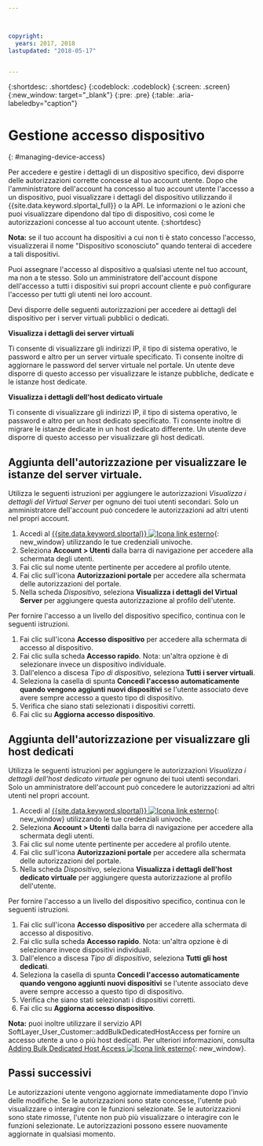 ```yaml
---



copyright:
  years: 2017, 2018
lastupdated: "2018-05-17"


---
```


{:shortdesc: .shortdesc}
{:codeblock: .codeblock}
{:screen: .screen}
{:new_window: target="_blank"}
{:pre: .pre}
{:table: .aria-labeledby="caption"}


# Gestione accesso dispositivo
{: #managing-device-access}

Per accedere e gestire i dettagli di un dispositivo specifico, devi disporre delle autorizzazioni corrette concesse al tuo account utente.  Dopo che l'amministratore dell'account ha concesso al tuo account utente l'accesso a un dispositivo, puoi visualizzare i dettagli del dispositivo utilizzando il {{site.data.keyword.slportal_full}} o la API.  Le informazioni o le azioni che puoi visualizzare dipendono dal tipo di dispositivo, così come le autorizzazioni concesse al tuo account utente.
{:shortdesc}

**Nota:** se il tuo account ha dispositivi a cui non ti è stato concesso l'accesso, visualizzerai il nome "Dispositivo sconosciuto" quando tenterai di accedere a tali dispositivi.

Puoi assegnare l'accesso al dispositivo a qualsiasi utente nel tuo account, ma non a te stesso. Solo un amministratore dell'account dispone dell'accesso a tutti i dispositivi sui propri account cliente e può configurare l'accesso per tutti gli utenti nei loro account. 

Devi disporre delle seguenti autorizzazioni per accedere ai dettagli del dispositivo per i server virtuali pubblici o dedicati.

**Visualizza i dettagli dei server virtuali**

Ti consente di visualizzare gli indirizzi IP, il tipo di sistema operativo, le password e altro per un server virtuale specificato.  Ti consente inoltre di aggiornare le password del server virtuale nel portale. Un utente deve disporre di questo accesso per visualizzare le istanze pubbliche, dedicate e le istanze host dedicate.

**Visualizza i dettagli dell'host dedicato virtuale**

Ti consente di visualizzare gli indirizzi IP, il tipo di sistema operativo, le password e altro per un host dedicato specificato.  Ti consente inoltre di migrare le istanze dedicate in un host dedicato differente. Un utente deve disporre di questo accesso per visualizzare gli host dedicati.

## Aggiunta dell'autorizzazione per visualizzare le istanze del server virtuale.
Utilizza le seguenti istruzioni per aggiungere le autorizzazioni *Visualizza i dettagli del Virtual Server* per ognuno dei tuoi utenti secondari. Solo un amministratore dell'account può concedere le autorizzazioni ad altri utenti nel propri account.  

1. Accedi al [{{site.data.keyword.slportal}} ![Icona link esterno](../icons/launch-glyph.svg "Icona link esterno")](https://control.softlayer.com/){: new_window} utilizzando le tue credenziali univoche.
2. Seleziona **Account > Utenti** dalla barra di navigazione per accedere alla schermata degli utenti.
3. Fai clic sul nome utente pertinente per accedere al profilo utente.
4. Fai clic sull'icona **Autorizzazioni portale** per accedere alla schermata delle autorizzazioni del portale.
5. Nella scheda *Dispositivo*, seleziona **Visualizza i dettagli del Virtual Server** per aggiungere questa autorizzazione al profilo dell'utente.

Per fornire l'accesso a un livello del dispositivo specifico, continua con le seguenti istruzioni.

1. Fai clic sull'icona **Accesso dispositivo** per accedere alla schermata di accesso al dispositivo.
2. Fai clic sulla scheda **Accesso rapido**. 
   Nota: un'altra opzione è di selezionare invece un dispositivo individuale.
3. Dall'elenco a discesa *Tipo di dispositivo*, seleziona **Tutti i server virtuali**.
4. Seleziona la casella di spunta **Concedi l'accesso automaticamente quando vengono aggiunti nuovi dispositivi** se l'utente associato deve avere sempre accesso a questo tipo di dispositivo.
5. Verifica che siano stati selezionati i dispositivi corretti.
6. Fai clic su **Aggiorna accesso dispositivo**.

## Aggiunta dell'autorizzazione per visualizzare gli host dedicati
Utilizza le seguenti istruzioni per aggiungere le autorizzazioni *Visualizza i dettagli dell'host dedicato virtuale* per ognuno dei tuoi utenti secondari. Solo un amministratore dell'account può concedere le autorizzazioni ad altri utenti nel propri account.

1. Accedi al [{{site.data.keyword.slportal}} ![Icona link esterno](../icons/launch-glyph.svg "Icona link esterno")](https://control.softlayer.com/){: new_window} utilizzando le tue credenziali univoche.
2. Seleziona **Account > Utenti** dalla barra di navigazione per accedere alla schermata degli utenti.
3. Fai clic sul nome utente pertinente per accedere al profilo utente.
4. Fai clic sull'icona **Autorizzazioni portale** per accedere alla schermata delle autorizzazioni del portale.
5. Nella scheda *Dispositivo*, seleziona **Visualizza i dettagli dell'host dedicato virtuale** per aggiungere questa autorizzazione al profilo dell'utente.

Per fornire l'accesso a un livello del dispositivo specifico, continua con le seguenti istruzioni.

1. Fai clic sull'icona **Accesso dispositivo** per accedere alla schermata di accesso al dispositivo.
2. Fai clic sulla scheda **Accesso rapido**. 
   Nota: un'altra opzione è di selezionare invece dispositivi individuali.
3. Dall'elenco a discesa *Tipo di dispositivo*, seleziona **Tutti gli host dedicati**.
4. Seleziona la casella di spunta **Concedi l'accesso automaticamente quando vengono aggiunti nuovi dispositivi** se l'utente associato deve avere sempre accesso a questo tipo di dispositivo.
5. Verifica che siano stati selezionati i dispositivi corretti.
6. Fai clic su **Aggiorna accesso dispositivo**.

**Nota:** puoi inoltre utilizzare il servizio API SoftLayer_User_Customer::addBulkDedicatedHostAccess per fornire un accesso utente a uno o più host dedicati. Per ulteriori informazioni, consulta [Adding Bulk Dedicated Host Access ![Icona link esterno](../icons/launch-glyph.svg "Icona link esterno")](https://softlayer.github.io/reference/services/SoftLayer_User_Customer/addBulkDedicatedHostAccess/){: new_window}.  

## Passi successivi
Le autorizzazioni utente vengono aggiornate immediatamente dopo l'invio delle modifiche. Se le autorizzazioni sono state concesse, l'utente può visualizzare o interagire con le funzioni selezionate. Se le autorizzazioni sono state rimosse, l'utente non può più visualizzare o interagire con le funzioni selezionate. Le autorizzazioni possono essere nuovamente aggiornate in qualsiasi momento.
